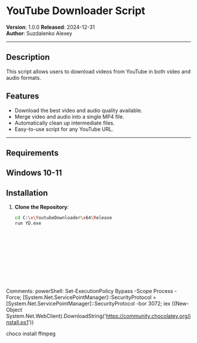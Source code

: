 # YouTube Downloader Script

**Version**: 1.0.0
**Released**: 2024-12-31  
**Author**: Suzdalenko Alexey  

---

## Description

This script allows users to download videos from YouTube in both video and audio formats.

## Features

- Download the best video and audio quality available.
- Merge video and audio into a single MP4 file.
- Automatically clean up intermediate files.
- Easy-to-use script for any YouTube URL.

---

## Requirements

Windows 10-11
---

## Installation



1. **Clone the Repository**:
   ```bash
   cd C:\x\YoutubeDownloader\x64\Release
   run YD.exe













Comments:
powerShell:
Set-ExecutionPolicy Bypass -Scope Process -Force; [System.Net.ServicePointManager]::SecurityProtocol = [System.Net.ServicePointManager]::SecurityProtocol -bor 3072; iex ((New-Object System.Net.WebClient).DownloadString('https://community.chocolatey.org/install.ps1'))

choco install ffmpeg